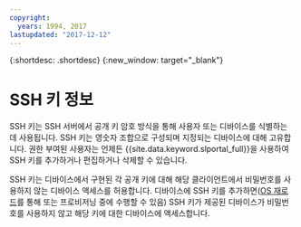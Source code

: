 ```yaml
---
copyright:
  years: 1994, 2017
lastupdated: "2017-12-12"
---
```


{:shortdesc: .shortdesc}
{:new_window: target="_blank"}

# SSH 키 정보 

SSH 키는 SSH 서버에서 공개 키 암호 방식을 통해 사용자 또는 디바이스를 식별하는 데 사용됩니다. SSH 키는 영숫자 조합으로 구성되며 지정되는 디바이스에 대해 고유합니다. 권한 부여된 사용자는 언제든 {{site.data.keyword.slportal_full}}을 사용하여 SSH 키를 추가하거나 편집하거나 삭제할 수 있습니다.

SSH 키는 디바이스에서 구현된 각 공개 키에 대해 해당 클라이언트에서 비밀번호를 사용하지 않는 디바이스 액세스를 허용합니다. 디바이스에 SSH 키를 추가하면([OS 재로드](../software/vsi_reload_os.html)를 통해 또는 프로비저닝 중에 수행할 수 있음) SSH 키가 제공된 디바이스가 비밀번호를 사용하지 않고 해당 키에 대한 디바이스에 액세스합니다.
